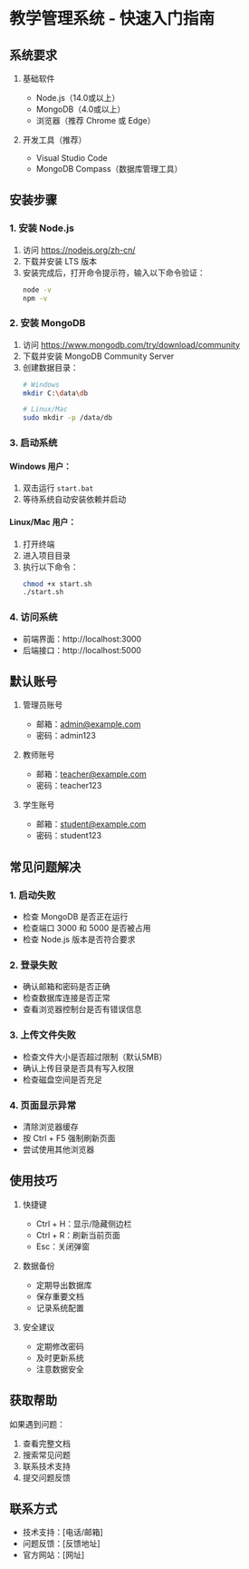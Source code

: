 # 教学管理系统 - 快速入门指南

## 系统要求

1. 基础软件
   - Node.js（14.0或以上）
   - MongoDB（4.0或以上）
   - 浏览器（推荐 Chrome 或 Edge）

2. 开发工具（推荐）
   - Visual Studio Code
   - MongoDB Compass（数据库管理工具）

## 安装步骤

### 1. 安装 Node.js
1. 访问 https://nodejs.org/zh-cn/
2. 下载并安装 LTS 版本
3. 安装完成后，打开命令提示符，输入以下命令验证：
   ```bash
   node -v
   npm -v
   ```

### 2. 安装 MongoDB
1. 访问 https://www.mongodb.com/try/download/community
2. 下载并安装 MongoDB Community Server
3. 创建数据目录：
   ```bash
   # Windows
   mkdir C:\data\db

   # Linux/Mac
   sudo mkdir -p /data/db
   ```

### 3. 启动系统

#### Windows 用户：
1. 双击运行 `start.bat`
2. 等待系统自动安装依赖并启动

#### Linux/Mac 用户：
1. 打开终端
2. 进入项目目录
3. 执行以下命令：
   ```bash
   chmod +x start.sh
   ./start.sh
   ```

### 4. 访问系统
- 前端界面：http://localhost:3000
- 后端接口：http://localhost:5000

## 默认账号

1. 管理员账号
   - 邮箱：admin@example.com
   - 密码：admin123

2. 教师账号
   - 邮箱：teacher@example.com
   - 密码：teacher123

3. 学生账号
   - 邮箱：student@example.com
   - 密码：student123

## 常见问题解决

### 1. 启动失败
- 检查 MongoDB 是否正在运行
- 检查端口 3000 和 5000 是否被占用
- 检查 Node.js 版本是否符合要求

### 2. 登录失败
- 确认邮箱和密码是否正确
- 检查数据库连接是否正常
- 查看浏览器控制台是否有错误信息

### 3. 上传文件失败
- 检查文件大小是否超过限制（默认5MB）
- 确认上传目录是否具有写入权限
- 检查磁盘空间是否充足

### 4. 页面显示异常
- 清除浏览器缓存
- 按 Ctrl + F5 强制刷新页面
- 尝试使用其他浏览器

## 使用技巧

1. 快捷键
   - Ctrl + H：显示/隐藏侧边栏
   - Ctrl + R：刷新当前页面
   - Esc：关闭弹窗

2. 数据备份
   - 定期导出数据库
   - 保存重要文档
   - 记录系统配置

3. 安全建议
   - 定期修改密码
   - 及时更新系统
   - 注意数据安全

## 获取帮助

如果遇到问题：
1. 查看完整文档
2. 搜索常见问题
3. 联系技术支持
4. 提交问题反馈

## 联系方式

- 技术支持：[电话/邮箱]
- 问题反馈：[反馈地址]
- 官方网站：[网址] 